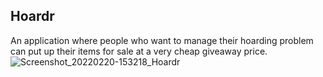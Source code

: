 ## Hoardr
An application where people who want to manage their hoarding problem can put up their items for sale at a very cheap giveaway price.
![Screenshot_20220220-153218_Hoardr](https://user-images.githubusercontent.com/52799589/161542582-4cdd0e0d-95de-45bb-9a31-b88c01da30bf.jpg)
